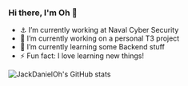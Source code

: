 ### Hi there, I'm Oh 👋

- ⚓ I’m currently working at Naval Cyber Security
- 🔭 I’m currently working on a personal T3 project
- 🌱 I’m currently learning some Backend stuff
- ⚡ Fun fact: I love learning new things!
<!--
**JackDanielOh/JackDanielOh** is a ✨ _special_ ✨ repository because its `README.md` (this file) appears on your GitHub profile.

Here are some ideas to get you started:

- 🔭 I’m currently working on ...
- 🌱 I’m currently learning ...
- 👯 I’m looking to collaborate on ...
- 🤔 I’m looking for help with ...
- 💬 Ask me about ...
- 📫 How to reach me: ...
- 😄 Pronouns: ...
- ⚡ Fun fact: ...
-->

![JackDanielOh's GitHub stats](https://github-readme-stats.vercel.app/api?username=JackDanielOh&count_private=true)
